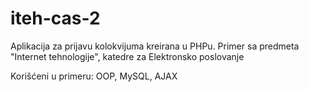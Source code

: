 # iteh-cas-2

Aplikacija za prijavu kolokvijuma kreirana u PHPu.
Primer sa predmeta "Internet tehnologije", katedre za Elektronsko poslovanje

Korišćeni u primeru: OOP, MySQL, AJAX
